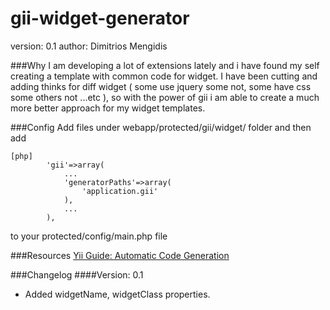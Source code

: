 gii-widget-generator
===================
version: 0.1
author: Dimitrios Mengidis

###Why 
I am developing a lot of extensions lately and i have found my self creating a template with common code for widget.
I have been cutting and adding thinks for diff widget ( some use jquery some not, some have css some others not ...etc ),
so with the power of gii i am able to create a much more better approach for my widget templates.

###Config
Add files under webapp/protected/gii/widget/ folder and then add
~~~
[php]
		'gii'=>array(
            ...
            'generatorPaths'=>array(
                'application.gii'
            ),
            ...
		),
~~~        
to your protected/config/main.php file 

###Resources 
[Yii Guide: Automatic Code Generation](http://www.yiiframework.com/doc/guide/1.1/en/topics.gii)

###Changelog
####Version: 0.1
- Added widgetName, widgetClass properties.

